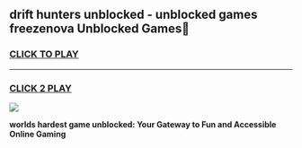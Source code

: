 
## drift hunters unblocked - unblocked games freezenova Unblocked Games👋
<h3>
<a href="https://premium.freeplayer.one?title=drift_hunters_unblocked_-_unblocked_games_freezenova&ref=16F">CLICK TO PLAY</a></h3>
<hr>

<h3>
<a href="https://premium.freeplayer.one?title=drift_hunters_unblocked_-_unblocked_games_freezenova&ref=16F">CLICK 2 PLAY</a>
  
</h3>

<a href="https://premium.freeplayer.one?title=drift_hunters_unblocked_-_unblocked_games_freezenova&ref=16F/"><img src="https://clearcache.store/games.png"></a>


**worlds hardest game unblocked: Your Gateway to Fun and Accessible Online Gaming**
